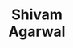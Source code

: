 ---
layout: page
title: Shivam<br>Agarwal
description: Incoming CS PhD student<br>co-advised with Jiawei Han
img: assets/img/students/shivam.jpeg
redirect: https://shivamag125.github.io/
importance: 1
category: "students"
---